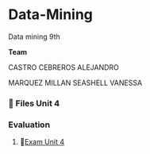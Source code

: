 # Data-Mining
Data mining 9th

  **Team**

CASTRO CEBREROS ALEJANDRO

MARQUEZ MILLAN SEASHELL VANESSA


### :open_file_folder: Files Unit 4

### Evaluation

1.  :page_facing_up:[Exam Unit 4](Evaluacion/ExamUni4.md)